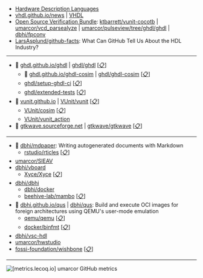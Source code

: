 - [Hardware Description Languages](https://github.com/hdl)
- [vhdl.github.io/news](https://vhdl.github.io/news/) | [VHDL](https://github.com/VHDL)
- [Open Source Verification Bundle](https://github.com/umarcor/osvb): [ktbarrett/vunit-cocotb](https://github.com/ktbarrett/vunit-cocotb) | [umarcor/vcd_parsealyze](https://github.com/umarcor/vcd_parsealyze) | [umarcor/pulseview/tree/ghdl/ghdl](https://github.com/umarcor/pulseview/tree/ghdl/ghdl) | [dbhi/fpconv](https://github.com/dbhi/fpconv)
- [LarsAsplund/github-facts](https://github.com/LarsAsplund/github-facts): What Can GitHub Tell Us About the HDL Industry?

---

- 📔 [ghdl.github.io/ghdl](https://ghdl.github.io/ghdl) | [ghdl/ghdl](https://github.com/ghdl/ghdl) [[📋](https://github.com/umarcor/ghdl)]
  - 📔 [ghdl.github.io/ghdl-cosim](https://ghdl.github.io/ghdl-cosim) | [ghdl/ghdl-cosim](https://github.com/ghdl/ghdl-cosim) [[📋](https://github.com/umarcor/ghdl-cosim)]
  - [ghdl/setup-ghdl-ci](https://github.com/ghdl/setup-ghdl-ci) [[📋](https://github.com/umarcor/setup-ghdl-ci)]
  - [ghdl/extended-tests](https://github.com/ghdl/extended-tests) [[📋](https://github.com/umarcor/ghdl-extended-tests)]
- 📔 [vunit.github.io](https://vunit.github.io) | [VUnit/vunit](https://github.com/VUnit/vunit) [[📋](https://github.com/dbhi/vunit)]
  - [VUnit/cosim](https://github.com/VUnit/cosim) [[📋](https://github.com/umarcor/vunit-cosim)]
  - [VUnit/vunit_action](https://github.com/VUnit/vunit_action)
- 📔 [gtkwave.sourceforge.net](http://gtkwave.sourceforge.net/) | [gtkwave/gtkwave](https://github.com/gtkwave/gtkwave) [[📋](https://github.com/umarcor/gtkwave)]

---

- 📓 [dbhi/mdpaper](https://github.com/dbhi/mdpaper): Writing autogenerated documents with Markdown
  - [rstudio/rticles](https://github.com/rstudio/rticles) [[📋](https://github.com/umarcor/rticles)]
- [umarcor/SIEAV](https://github.com/umarcor/SIEAV)
- [dbhi/vboard](https://github.com/dbhi/vboard)
  - [Xyce/Xyce](https://github.com/Xyce/Xyce) [[📋](https://github.com/umarcor/Xyce)]
- [dbhi/dbhi](https://github.com/dbhi/dbhi)
  - [dbhi/docker](https://github.com/dbhi/docker)
  - [beehive-lab/mambo](https://github.com/beehive-lab/mambo) [[📋](https://github.com/umarcor/mambo)]
- 📓 [dbhi.github.io/qus](https://dbhi.github.io/qus/) | [dbhi/qus](https://github.com/dbhi/qus): Build and execute OCI images for foreign architectures using QEMU's user-mode emulation
  - [qemu/qemu](https://github.com/qemu/qemu) [[📋](https://github.com/umarcor/qemu)]
  - [docker/binfmt](https://github.com/docker/binfmt) [[📋](https://github.com/umarcor/binfmt)]
- [dbhi/vsc-hdl](https://github.com/dbhi/vsc-hdl)
- [umarcor/hwstudio](https://github.com/umarcor/hwstudio)
- [fossi-foundation/wishbone](https://github.com/fossi-foundation/wishbone) [[📋](https://github.com/umarcor/wishbone)]

---

[<img align="left" alt="[metrics.lecoq.io] umarcor GitHub metrics" src="https://metrics.lecoq.io/umarcor?template=classic&base.header=0&base.metadata=0&lines=1&languages=1&notable=1&languages.limit=10&languages.colors=github&languages.threshold=0%25&notable.repositories=false">](https://metrics.lecoq.io/about/umarcor)
